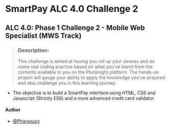 # SmartPay ALC 4.0 Challenge 2

## ALC 4.0: Phase 1 Challenge 2 - Mobile Web Specialist (MWS Track)


> ### Description:
> This challenge is aimed at having you roll up your sleeves and do some real coding practice based on what you’ve learnt from the contents available to you on the Pluralsight platform. The hands-on project will gauge your ability to apply the knowledge you’ve acquired and also challenge you in this learning journey. 



- The objective is to build a SmartPay interface using HTML, CSS and Javascript (Strictly ES6) and a more advanced credit card validator.


#### Author

- [@Pharoouzy](https://github.com/Pharoouzy/)
